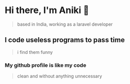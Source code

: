 # Hi there, I'm Aniki 👋
> based in India, working as a laravel developer
## I code useless programs to pass time
> i find them funny
### My github profile is like my code
> clean and without anything unnecessary
